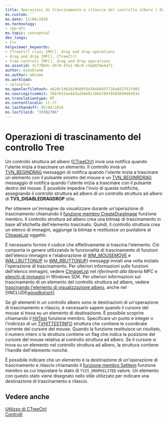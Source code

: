 ```yaml
---
title: Operazioni di trascinamento e rilascio del controllo albero | Documenti Microsoft
ms.custom: ''
ms.date: 11/04/2016
ms.technology:
- cpp-mfc
ms.topic: conceptual
dev_langs:
- C++
helpviewer_keywords:
- CTreeCtrl class [MFC], drag and drop operations
- drag and drop [MFC], CTreeCtrl
- tree controls [MFC], drag and drop operations
ms.assetid: 3cf78b4c-4579-4fe1-9bc9-c5ab876e4af1
author: mikeblome
ms.author: mblome
ms.workload:
- cplusplus
ms.openlocfilehash: a620c2481b29b80f6d30dd6457716a652f51fd85
ms.sourcegitcommit: 76b7653ae443a2b8eb1186b789f8503609d6453e
ms.translationtype: MT
ms.contentlocale: it-IT
ms.lasthandoff: 05/04/2018
ms.locfileid: "33382766"
---
```

# <a name="tree-control-drag-and-drop-operations"></a>Operazioni di trascinamento del controllo Tree
Un controllo struttura ad albero ([CTreeCtrl](../mfc/reference/ctreectrl-class.md)) invia una notifica quando l'utente inizia a trascinare un elemento. Il controllo invia un [TVN_BEGINDRAG](http://msdn.microsoft.com/library/windows/desktop/bb773504) messaggio di notifica quando l'utente inizia a trascinare un elemento con il pulsante sinistro del mouse e un [TVN_BEGINRDRAG](http://msdn.microsoft.com/library/windows/desktop/bb773509) messaggio di notifica quando l'utente inizia a trascinare con il pulsante destro del mouse. È possibile impedire l'invio di queste notifiche, assegnando il controllo struttura ad albero di un controllo struttura ad albero di **TVS_DISABLEDRAGDROP** stile.  
  
 Per ottenere un'immagine da visualizzare durante un'operazione di trascinamento chiamando il [funzione membro CreateDragImage](../mfc/reference/ctreectrl-class.md#createdragimage) funzione membro. Il controllo struttura ad albero crea una bitmap di trascinamento in base all'etichetta dell'elemento trascinato. Quindi, il controllo struttura crea un elenco di immagini, aggiunge la bitmap e restituisce un puntatore al [CImageList](../mfc/reference/cimagelist-class.md) oggetto.  
  
 È necessario fornire il codice che effettivamente si trascina l'elemento. Ciò comporta in genere utilizzando le funzionalità di trascinamento di funzioni dell'elenco immagini e l'elaborazione di [WM_MOUSEMOVE](http://msdn.microsoft.com/library/windows/desktop/ms645616) e [WM_LBUTTONUP](http://msdn.microsoft.com/library/windows/desktop/ms645608) (o [WM_RBUTTONUP](http://msdn.microsoft.com/library/windows/desktop/ms646243)) messaggi inviati una volta iniziato l'operazione di trascinamento. Per ulteriori informazioni sulle funzioni dell'elenco immagini, vedere [CImageList](../mfc/reference/cimagelist-class.md) nel *riferimenti alla libreria MFC* e [elenchi di immagini](http://msdn.microsoft.com/library/windows/desktop/bb761389) in Windows SDK. Per ulteriori informazioni sul trascinamento di un elemento del controllo struttura ad albero, vedere [trascinando l'elemento di visualizzazione albero](http://msdn.microsoft.com/library/windows/desktop/bb760017), anche nel [!INCLUDE[winsdkshort](../atl-mfc-shared/reference/includes/winsdkshort_md.md)].  
  
 Se gli elementi in un controllo albero sono le destinazioni di un'operazione di trascinamento e rilascio, è necessario sapere quando il cursore del mouse si trova su un elemento di destinazione. È possibile scoprire chiamando il [HitTest](../mfc/reference/ctreectrl-class.md#hittest) funzione membro. Specificare un punto e integer o l'indirizzo di un [TVHITTESTINFO](http://msdn.microsoft.com/library/windows/desktop/bb773448) struttura che contiene le coordinate corrente del cursore del mouse. Quando la funzione restituisce un risultato, il numero intero o la struttura contiene un flag che indica la posizione del cursore del mouse relativa al controllo struttura ad albero. Se il cursore si trova su un elemento nel controllo struttura ad albero, la struttura contiene l'handle dell'elemento nonché.  
  
 È possibile indicare che un elemento è la destinazione di un'operazione di trascinamento e rilascio chiamando il [funzione membro SetItem](../mfc/reference/ctreectrl-class.md#setitem) funzione membro su cui impostare lo stato di `TVIS_DROPHILITED` valore. Un elemento con questo stato viene disegnato nello stile utilizzato per indicare una destinazione di trascinamento e rilascio.  
  
## <a name="see-also"></a>Vedere anche  
 [Utilizzo di CTreeCtrl](../mfc/using-ctreectrl.md)   
 [Controlli](../mfc/controls-mfc.md)

